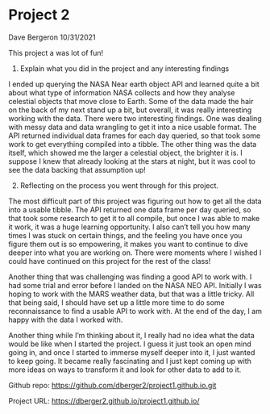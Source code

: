 
# Project 2

Dave Bergeron 10/31/2021

This project a was lot of fun!

1.  Explain what you did in the project and any interesting findings

I ended up querying the NASA Near earth object API and learned quite a
bit about what type of information NASA collects and how they analyse
celestial objects that move close to Earth. Some of the data made the
hair on the back of my next stand up a bit, but overall, it was really
interesting working with the data. There were two interesting findings.
One was dealing with messy data and data wrangling to get it into a nice
usable format. The API returned individual data frames for each day
queried, so that took some work to get everything compiled into a
tibble. The other thing was the data itself, which showed me the larger
a celestial object, the brighter it is. I suppose I knew that already
looking at the stars at night, but it was cool to see the data backing
that assumption up!

2.  Reflecting on the process you went through for this project.

The most difficult part of this project was figuring out how to get all
the data into a usable tibble. The API returned one data frame per day
queried, so that took some research to get it to all compile, but once I
was able to make it work, it was a huge learning opportunity. I also
can’t tell you how many times I was stuck on certain things, and the
feeling you have once you figure them out is so empowering, it makes you
want to continue to dive deeper into what you are working on. There were
moments where I wished I could have continued on this project for the
rest of the class!

Another thing that was challenging was finding a good API to work with.
I had some trial and error before I landed on the NASA NEO API.
Initially I was hoping to work with the MARS weather data, but that was
a little tricky. All that being said, I should have set up a little more
time to do some reconnaissance to find a usable API to work with. At the
end of the day, I am happy with the data I worked with.

Another thing while I’m thinking about it, I really had no idea what the
data would be like when I started the project. I guess it just took an
open mind going in, and once I started to immerse myself deeper into it,
I just wanted to keep going. It became really fascinating and I just
kept coming up with more ideas on ways to transform it and look for
other data to add to it.

Github repo: <https://github.com/dberger2/project1.github.io.git>

Project URL: <https://dberger2.github.io/project1.github.io/>
